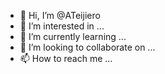 - 👋 Hi, I’m @ATeijiero
- 👀 I’m interested in ...
- 🌱 I’m currently learning ...
- 💞️ I’m looking to collaborate on ...
- 📫 How to reach me ...
